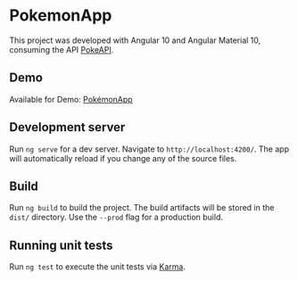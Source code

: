 # PokemonApp

This project was developed with Angular 10 and Angular Material 10, consuming the API [PokeAPI](http://pokeapi.co/).

## Demo
Available for Demo: [PokémonApp](https://pokemon-app-five.vercel.app/)

## Development server

Run `ng serve` for a dev server. Navigate to `http://localhost:4200/`. The app will automatically reload if you change any of the source files.

## Build

Run `ng build` to build the project. The build artifacts will be stored in the `dist/` directory. Use the `--prod` flag for a production build.

## Running unit tests

Run `ng test` to execute the unit tests via [Karma](https://karma-runner.github.io).

